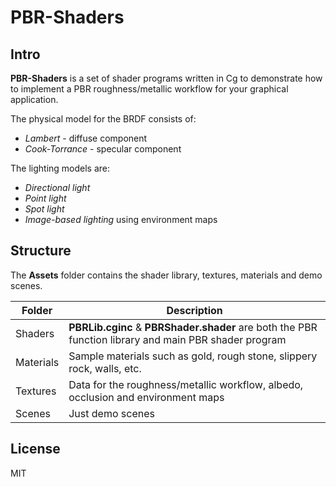 
# PBR-Shaders

## Intro

**PBR-Shaders** is a set of shader programs written in Cg to demonstrate how to implement a PBR roughness/metallic workflow for your graphical application.

The physical model for the BRDF consists of:
- _Lambert_ - diffuse component
- _Cook-Torrance_ - specular component

The lighting models are:
- _Directional light_
- _Point light_
- _Spot light_
- _Image-based lighting_ using environment maps

## Structure

The **Assets** folder contains the shader library, textures, materials and demo scenes.

|Folder| Description  |
|--|--|
| Shaders | **PBRLib.cginc** & **PBRShader.shader** are both the PBR function library and main PBR shader program |
| Materials | Sample materials such as gold, rough stone, slippery rock, walls, etc. |
| Textures | Data for the roughness/metallic workflow, albedo, occlusion and environment maps |
| Scenes | Just demo scenes |

## License

MIT
